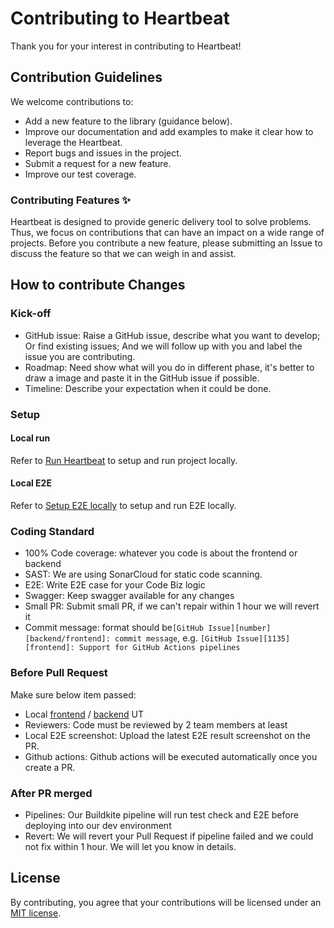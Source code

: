 # Contributing to Heartbeat

Thank you for your interest in contributing to Heartbeat!

## Contribution Guidelines

We welcome contributions to:

- Add a new feature to the library (guidance below).
- Improve our documentation and add examples to make it clear how to leverage the Heartbeat.
- Report bugs and issues in the project.
- Submit a request for a new feature.
- Improve our test coverage.

### Contributing Features ✨

Heartbeat is designed to provide generic delivery tool to solve problems. Thus, we focus on contributions that can have an impact on a wide range of projects.
Before you contribute a new feature, please submitting an Issue to discuss the feature so that we can weigh in and assist.

## How to contribute Changes

### Kick-off

- GitHub issue: Raise a GitHub issue, describe what you want to develop; Or find existing issues; And we will follow up with you and label the issue you are contributing.
- Roadmap: Need show what will you do in different phase, it's better to draw a image and paste it in the GitHub issue if possible.
- Timeline: Describe your expectation when it could be done.

### Setup

#### Local run

Refer to [Run Heartbeat](README.md#6-run-heartbeat) to setup and run project locally.

#### Local E2E

Refer to [Setup E2E locally](https://au-heartbeat.github.io/Heartbeat/en/designs/e2e-testing/) to setup and run E2E locally.

### Coding Standard

- 100% Code coverage: whatever you code is about the frontend or backend
- SAST: We are using SonarCloud for static code scanning.
- E2E: Write E2E case for your Code Biz logic
- Swagger: Keep swagger available for any changes
- Small PR: Submit small PR, if we can't repair within 1 hour we will revert it
- Commit message: format should be`[GitHub Issue][number][backend/frontend]: commit message`, e.g. `[GitHub Issue][1135][frontend]: Support for GitHub Actions pipelines`


### Before Pull Request

Make sure below item passed:
- Local [frontend](README.md#612-how-to-run-unit-tests) / [backend](backend/README.md#3-how-to-run-all-tests) UT
- Reviewers: Code must be reviewed by 2 team members at least
- Local E2E screenshot: Upload the latest E2E result screenshot on the PR.
- Github actions: Github actions will be executed automatically once you create a PR.


### After PR merged

- Pipelines: Our Buildkite pipeline will run test check and E2E before deploying into our dev environment
- Revert: We will revert your Pull Request if pipeline failed and we could not fix within 1 hour. We will let you know in details.

## License

By contributing, you agree that your contributions will be licensed under an [MIT license](https://opensource.org/licenses/MIT).

